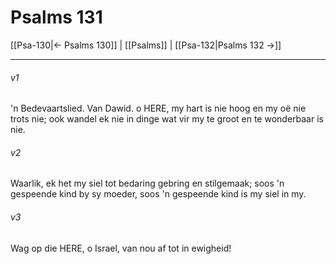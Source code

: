 # Psalms 131

[[Psa-130|← Psalms 130]] | [[Psalms]] | [[Psa-132|Psalms 132 →]]
***

###### v1
'n Bedevaartslied. Van Dawid. o HERE, my hart is nie hoog en my oë nie trots nie; ook wandel ek nie in dinge wat vir my te groot en te wonderbaar is nie. 
###### v2
Waarlik, ek het my siel tot bedaring gebring en stilgemaak; soos 'n gespeende kind by sy moeder, soos 'n gespeende kind is my siel in my. 
###### v3
Wag op die HERE, o Israel, van nou af tot in ewigheid! 
